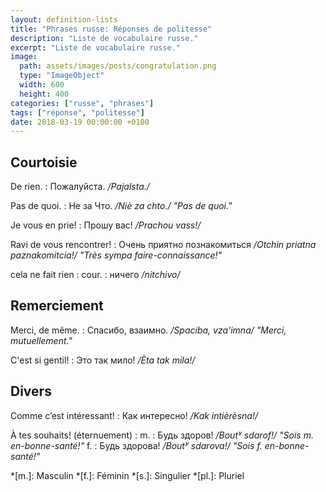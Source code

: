 ```yaml
---
layout: definition-lists
title: "Phrases russe: Réponses de politesse"
description: "Liste de vocabulaire russe."
excerpt: "Liste de vocabulaire russe."
image:
  path: assets/images/posts/congratulation.png
  type: "ImageObject"
  width: 600
  height: 400
categories: ["russe", "phrases"]
tags: ["réponse", "politesse"]
date: 2018-03-19 00:00:00 +0100
---
```


## Courtoisie

De rien.
: Пожалуйста.
*/Pajalsta./*

Pas de quoi.
: Не за Что.
*/Niè za chto./ "Pas de quoi."*

Je vous en prie!
: Прошу вас!
*/Prachou vass!/*

Ravi de vous rencontrer!
: Очень приятно познакомиться
*/Otchin priatna paznakomitcia!/	"Très sympa faire-connaissance!"*

cela ne fait rien
: cour.
  : ничего
  */nitchivo/*


## Remerciement

Merci, de même.
: Спасибо, взаимно.
*/Spaciba, vza'imna/ "Merci, mutuellement."*

C'est si gentil!
: Это так мило!
*/Èta tak mila!/*


## Divers

Comme c’est intéressant!
: Как интересно!
*/Kak intièrèsna!/*

À tes souhaits! (éternuement)
: m.
  : Будь здоров!
  */Boutʸ sdarof!/ "Sois m. en-bonne-santé!"*
  f.
  : Будь здорова!
  */Boutʸ sdarova!/ "Sois f. en-bonne-santé!"*



*[m.]: Masculin
*[f.]: Féminin
*[s.]: Singulier
*[pl.]: Pluriel
